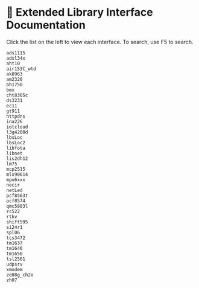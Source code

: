 # 🥢 Extended Library Interface Documentation


Click the list on the left to view each interface. To search, use F5 to search.

```{toctree}
ads1115
adxl34x
aht10
air153C_wtd
ak8963
am2320
bh1750
bmx
cht8305c
ds3231
ec11
gt911
httpdns
ina226
iotcloud
l3g4200d
lbsLoc
lbsLoc2
libfota
libnet
lis2dh12
lm75
mcp2515
mlx90614
mpu6xxx
necir
netLed
pcf8563t
pcf8574
qmc5883l
rc522
rtkv
shift595
si24r1
spl06
tcs3472
tm1637
tm1640
tm1650
tsl2561
udpsrv
xmodem
ze08g_ch2o
zh07
```
